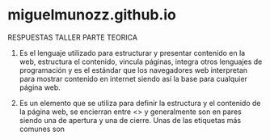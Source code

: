 # miguelmunozz.github.io

RESPUESTAS TALLER PARTE TEORICA

1.	Es el lenguaje utilizado para estructurar y presentar contenido en la web, estructura el contenido, vincula páginas, integra otros lenguajes de programación y es el estándar que los navegadores web interpretan para mostrar contenido en internet siendo así la base para cualquier página web.

2.	Es un elemento que se utiliza para definir la estructura y el contenido de la página web, se encierran entre <> y generalmente son en pares siendo una de apertura y una de cierre. Unas de las etiquetas más comunes son <html> <head> <title> <body> siendo esta la estructura básica en la que se empieza a trabajar.

3.	Es una propiedad adicional que se agrega a una etiqueta para proporcionar información extra, algunos de los atributos más comunes son “id”, “class”, “href”, “src”, “alt” entre otros. 

4.	Es un lenguaje utilizado para definir el diseño y la presentación de páginas web escritas en HTML, se utiliza para mejorar la apariencia de una página web y se puede aplicar en la misma etiqueta de HTML conocida esta forma como Inline CSS, se puede aplicar en la sección de <head> del documento HTML y se conoce como Internal CSS. También se puede aplicar relacionando un archivo de CSS y se conoce como external CSS.

5.	Es un atributo que define una característica especifica de un elemento HTML como el color, tamaño de fuente, el margen, la posición, entre otros.
Cada propiedad se combina con un valor para dar estilo a los elementos. Las propiedades más comunes son: color, font-size, font-family, text-align, background-color, width, height, margin, padding, border, display, position, z-index.

6.	Es una regla que se usa para seleccionar y aplicar estilos a uno o más elementos HTML.
Existe el selector básico (h1{}), selector de clase donde inician con un punto (.ejemplo{}), selector de id (#ejemplo{}), selector múltiple (h1, h2, h3{}), selector descendente (div p{}), selector hijo (div>p{}), selector de hermano adyacente (h1+p{}), selector de hermano general (h1~p{}), selector de pseudo-clases (a:hover{}), selector de pseudo-elementos (p::first-letter{})

7.	Es un lenguaje de programación de alto nivel que se utiliza para añadir interactividad y dinamismo a las páginas web.
JavaScript responde a eventos del usuario como clics, teclas presionadas, desplazamientos. Tambien puede cambiar contenido, estilos y estructura en tiempo real de DOM, valida formularios, crea animaciones y efectos visuales y realiza peticiones a servidores sin necesidad de recargar la página.

8.	Los datos primitivos en java son: Number, String, Boolean, Undefined, Null, Symbol, BigInt.

9.	Permiten dirigir el orden de ejecución de las instrucciones en función de condiciones o repeticiones. Son esenciales para tomar decisiones y realizar tareas repetitivas.
Las condicionales (if, else if, else) sirven para ejecutar código según una condición.
La estructura (switch) permite evaluar múltiples casos para una variable funcionando de una mejor forma cuando hay muchas condiciones.
Bucles (for, while, do.. while) permiten repetir bloques de código hasta que se cumpla o deje de cumplirse una condición.

10.	Es fundamental para escribir código limpio, legible y mantenible, permite entender el código sin necesidad de comentarios adicionales, evita confusiones y reduce la posibilidad de errores, permite encontrar errores y hacer mejoras más rápido.

11.	Una variable de entorno es un valor externo que se almacena en el sistema operativo o en la configuración de un entorno de ejecución y que las aplicaciones pueden utilizar para acceder a información sensible o de configuración sin tener que escribir esos valores directamente en el código.
Son importantes por la seguridad porque permiten ocultar información sensible, por la flexibilidad y portabilidad ya que permite que el mismo código se ejecute en diferentes entornos y facilita la portabilidad de proyectos entre equipos y servidores, facilitan la configuración ya que cambia configuraciones sin necesidad de tocar el código y por ultimo mantiene el código limpio.

12.	Chrome DevTools son un conjunto de utilidades integradas en el navegador de Google Chrome que permite a los desarrolladores inspeccionar, depurar y optimizar paginas web. Son esenciales para detectar errores, mejorar el rendimiento y editar código en tiempo real.
Existen métodos rápidos como clic derecho en cualquier parte de la página y dar a la opción de inspeccionar o la otra forma es hacer clic en el menú de Chrome e ir a “Mas herramientas” después “Herramientas para desarrolladores”

13.	Permite inspeccionar, editar y depurar la estructura y el estilo de una página web en tiempo real, esencial para el diseño y la corrección de errores relacionados con HTML y CSS.

14.	Permite visualizar mensajes del sistema, errores, advertencias y ejecutar código en tiempo real.
Es fundamental para depurar, probar y monitorear aplicaciones web en cualquier entorno de desarrollo.

15.	Permite monitorear todas las solicitudes y respuestas que realiza una página web. Esto incluye archivos HTML, CSS, JavaScript, imágenes, fuentes, llamadas a APIs, etc.
Es fundamental para analizar el rendimiento, diagnosticar problemas de carga y depurar peticiones de red.
